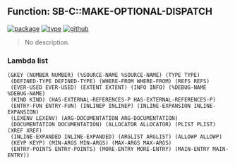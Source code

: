 ## Function: SB-C::MAKE-OPTIONAL-DISPATCH
[![package](https://img.shields.io/badge/Package-SB--C-5f9ea0.svg?style=social&colorA=999999)](../) [![type](https://img.shields.io/badge/Type-Function-5f9ea0.svg?style=social&colorA=999999)](../#function) [![github](https://img.shields.io/badge/GitHub-View_the_source-5f9ea0.svg?style=social&colorA=999999&logo=github)](https://github.com/sbcl/sbcl/blob/master/src/compiler/node.lisp/) 

> No description.

### Lambda list
```
(&KEY (NUMBER NUMBER) (%SOURCE-NAME %SOURCE-NAME) (TYPE TYPE)
 (DEFINED-TYPE DEFINED-TYPE) (WHERE-FROM WHERE-FROM) (REFS REFS)
 (EVER-USED EVER-USED) (EXTENT EXTENT) (INFO INFO) (%DEBUG-NAME %DEBUG-NAME)
 (KIND KIND) (HAS-EXTERNAL-REFERENCES-P HAS-EXTERNAL-REFERENCES-P)
 (ENTRY-FUN ENTRY-FUN) (INLINEP INLINEP) (INLINE-EXPANSION INLINE-EXPANSION)
 (LEXENV LEXENV) (ARG-DOCUMENTATION ARG-DOCUMENTATION)
 (DOCUMENTATION DOCUMENTATION) (ALLOCATOR ALLOCATOR) (PLIST PLIST) (XREF XREF)
 (INLINE-EXPANDED INLINE-EXPANDED) (ARGLIST ARGLIST) (ALLOWP ALLOWP)
 (KEYP KEYP) (MIN-ARGS MIN-ARGS) (MAX-ARGS MAX-ARGS)
 (ENTRY-POINTS ENTRY-POINTS) (MORE-ENTRY MORE-ENTRY) (MAIN-ENTRY MAIN-ENTRY))
```
